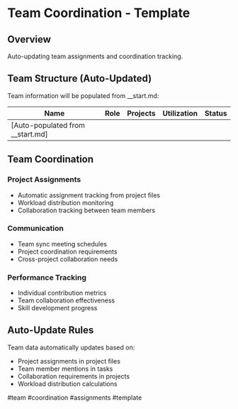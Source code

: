 # Team Coordination - Template

## Overview
Auto-updating team assignments and coordination tracking.

## Team Structure (Auto-Updated)
Team information will be populated from __start.md:

| Name | Role | Projects | Utilization | Status |
|------|------|----------|-------------|--------|
| [Auto-populated from __start.md] | | | | |

## Team Coordination

### Project Assignments
- Automatic assignment tracking from project files
- Workload distribution monitoring
- Collaboration tracking between team members

### Communication
- Team sync meeting schedules
- Project coordination requirements
- Cross-project collaboration needs

### Performance Tracking
- Individual contribution metrics
- Team collaboration effectiveness
- Skill development progress

## Auto-Update Rules
Team data automatically updates based on:
- Project assignments in project files
- Team member mentions in tasks
- Collaboration requirements in projects
- Workload distribution calculations

#team #coordination #assignments #template
